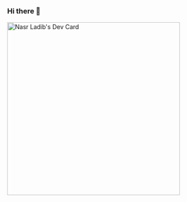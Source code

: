 ### Hi there 👋

<a href="https://app.daily.dev/nasr_ladib"><img src="https://api.daily.dev/devcards/2f1135d6d0204981926ab34ca122fc6d.png?r=gmw" width="400" alt="Nasr Ladib's Dev Card"/></a>
<!--
**Nasr-Ladib/Nasr-Ladib** is a ✨ _special_ ✨ repository because its `README.md` (this file) appears on your GitHub profile.

Here are some ideas to get you started:

- 🔭 I’m currently working on ...
- 🌱 I’m currently learning ...
- 👯 I’m looking to collaborate on ...
- 🤔 I’m looking for help with ...
- 💬 Ask me about ...
- 📫 How to reach me: ...
- 😄 Pronouns: ...
- ⚡ Fun fact: ...
-->
